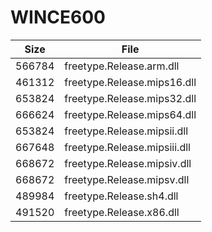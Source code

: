 # WINCE600

| Size   | File                         |
| ------ | ---------------------------- |
| 566784 | freetype.Release.arm.dll     |
| 461312 | freetype.Release.mips16.dll  |
| 653824 | freetype.Release.mips32.dll  |
| 666624 | freetype.Release.mips64.dll  |
| 653824 | freetype.Release.mipsii.dll  |
| 667648 | freetype.Release.mipsiii.dll |
| 668672 | freetype.Release.mipsiv.dll  |
| 668672 | freetype.Release.mipsv.dll   |
| 489984 | freetype.Release.sh4.dll     |
| 491520 | freetype.Release.x86.dll     |

